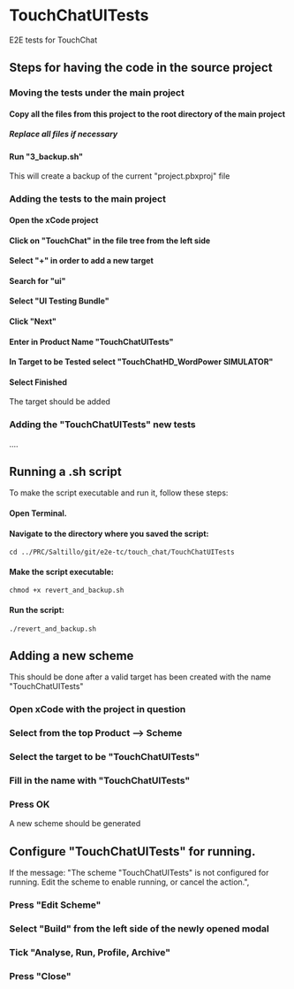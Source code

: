 # TouchChatUITests
 E2E tests for TouchChat

## Steps for having the code in the source project
### Moving the tests under the main project
#### Copy all the files from this project to the root directory of the main project
##### Replace all files if necessary
#### Run "3_backup.sh"
This will create a backup of the current "project.pbxproj" file
### Adding the tests to the main project
#### Open the xCode project
#### Click on "TouchChat" in the file tree from the left side
#### Select "+" in order to add a new target
#### Search for "ui"
#### Select "UI Testing Bundle"
#### Click "Next"
#### Enter in Product Name "TouchChatUITests"
#### In Target to be Tested select "TouchChatHD_WordPower SIMULATOR"
#### Select Finished
The target should be added

### Adding the "TouchChatUITests" new tests
....
## Running a .sh script
To make the script executable and run it, follow these steps:

#### Open Terminal.
#### Navigate to the directory where you saved the script:
`cd ../PRC/Saltillo/git/e2e-tc/touch_chat/TouchChatUITests ` 

#### Make the script executable:
`chmod +x revert_and_backup.sh`

#### Run the script:
`./revert_and_backup.sh`

## Adding a new scheme
This should be done after a valid target has been created with the name "TouchChatUITests"
### Open xCode with the project in question
### Select from the top Product --> Scheme
### Select the target to be "TouchChatUITests"
### Fill in the name with "TouchChatUITests"
### Press OK 
A new scheme should be generated

## Configure "TouchChatUITests" for running.
If the message: "The scheme "TouchChatUITests" is not configured for running. Edit the scheme to enable running, or cancel the action.",
### Press "Edit Scheme"
### Select "Build" from the left side of the newly opened modal
### Tick "Analyse, Run, Profile, Archive"
### Press "Close"